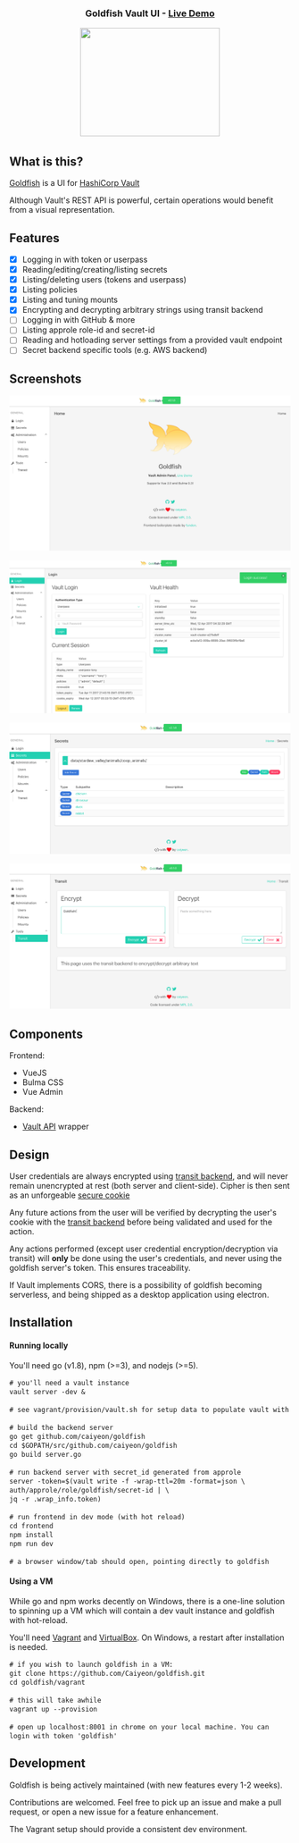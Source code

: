 <div align="center">

<h3>Goldfish Vault UI - <a href="http://67.205.184.214:8000">Live Demo</a></h3>

<p><img width="250" height="194" src="https://github.com/Caiyeon/goldfish/blob/master/frontend/client/assets/logo%402x.png"></p>

</div>

## What is this?

[Goldfish](http://67.205.184.214:8000) is a UI for [HashiCorp Vault](https://www.vaultproject.io)

Although Vault's REST API is powerful, certain operations would benefit from a visual representation.

<!--
-->
## Features

* [x] Logging in with token or userpass
* [x] Reading/editing/creating/listing secrets
* [x] Listing/deleting users (tokens and userpass)
* [x] Listing policies
* [x] Listing and tuning mounts
* [x] Encrypting and decrypting arbitrary strings using transit backend
* [ ] Logging in with GitHub & more
* [ ] Listing approle role-id and secret-id
* [ ] Reading and hotloading server settings from a provided vault endpoint
* [ ] Secret backend specific tools (e.g. AWS backend)

<!--
-->
## Screenshots

![](screenshots/Home.png)


![](screenshots/Login.png)


![](screenshots/Secrets.png)


![](screenshots/Transit.png)


<!--
-->
## Components

Frontend:
* VueJS
* Bulma CSS
* Vue Admin

Backend:
* [Vault API](https://godoc.org/github.com/hashicorp/vault/api) wrapper

<!--
-->
## Design

User credentials are always encrypted using [transit backend](https://www.vaultproject.io/docs/secrets/transit/), and will never remain unencrypted at rest (both server and client-side). Cipher is then sent as an unforgeable [secure cookie](http://www.gorillatoolkit.org/pkg/securecookie)

Any future actions from the user will be verified by decrypting the user's cookie with the [transit backend](https://www.vaultproject.io/docs/secrets/transit/) before being validated and used for the action.

Any actions performed (except user credential encryption/decryption via transit) will **only** be done using the user's credentials, and never using the goldfish server's token. This ensures traceability.

If Vault implements CORS, there is a possibility of goldfish becoming serverless, and being shipped as a desktop application using electron.

<!--
-->
## Installation

#### Running locally
You'll need go (v1.8), npm (>=3), and nodejs (>=5).

```
# you'll need a vault instance
vault server -dev &

# see vagrant/provision/vault.sh for setup data to populate vault with

# build the backend server
go get github.com/caiyeon/goldfish
cd $GOPATH/src/github.com/caiyeon/goldfish
go build server.go

# run backend server with secret_id generated from approle
server -token=$(vault write -f -wrap-ttl=20m -format=json \
auth/approle/role/goldfish/secret-id | \
jq -r .wrap_info.token)

# run frontend in dev mode (with hot reload)
cd frontend
npm install
npm run dev

# a browser window/tab should open, pointing directly to goldfish
```


#### Using a VM
While go and npm works decently on Windows, there is a one-line solution to spinning up a VM which will contain a dev vault instance and goldfish with hot-reload.

You'll need [Vagrant](https://www.vagrantup.com/downloads.html) and [VirtualBox](https://www.virtualbox.org/). On Windows, a restart after installation is needed.

```
# if you wish to launch goldfish in a VM:
git clone https://github.com/Caiyeon/goldfish.git
cd goldfish/vagrant

# this will take awhile
vagrant up --provision

# open up localhost:8001 in chrome on your local machine. You can login with token 'goldfish'
```



<!--
-->
## Development
Goldfish is being actively maintained (with new features every 1-2 weeks).

Contributions are welcomed. Feel free to pick up an issue and make a pull request, or open a new issue for a feature enhancement.

The Vagrant setup should provide a consistent dev environment.


